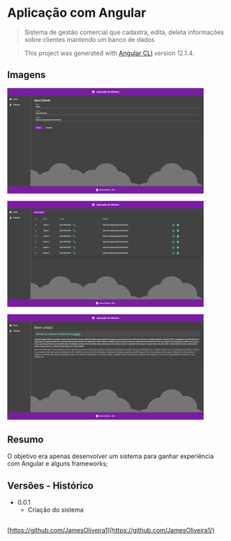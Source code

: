 
# Aplicação com Angular

> Sistema de gestão comercial que cadastra, edita, deleta informações sobre clientes mantendo um banco de dados

> This project was generated with [Angular CLI](https://github.com/angular/angular-cli) version 12.1.4.

## Imagens

<p>
  <img src="src/assets/images/img 1.png" width="450" title="preview">
  <p>    </p>
  <img src="src/assets/images/img 2.png" width="450" alt="preview">
  <p>    </p>
  <img src="src/assets/images/img 3.png" width="450" alt="preview">

</p>

## Resumo

O objetivo era apenas desenvolver um sistema para ganhar experiência com Angular e alguns frameworks;  

## Versões - Histórico

* 0.0.1
    * Criação do sistema

## 

[https://github.com/JamesOliveira1](https://github.com/JamesOliveira1/)

